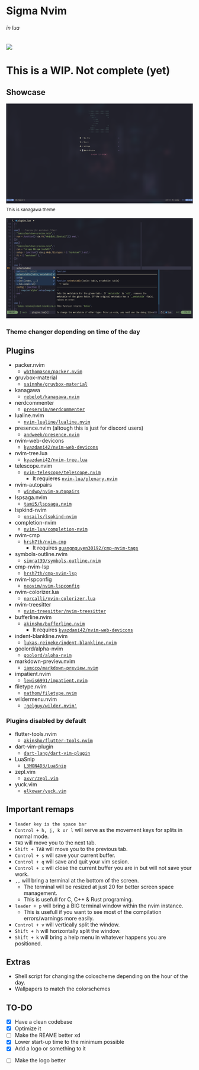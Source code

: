 #  Sigma Nvim
###### in lua
<img align="center" src="https://user-images.githubusercontent.com/78447457/160265772-6a97f72a-5bf1-4668-aa7f-b5e70dccc6ca.png">

# This is a WIP. Not complete (yet)

## Showcase
![dashboard1](./images/dashboard.png)
<sub>This is kanagawa theme<sub/>

![lsp](./images/lsp-show.png)

### Theme changer depending on time of the day

## Plugins
- packer.nvim
  * [`wbthomason/packer.nvim`](https://github.com/wbthomason/packer.nvim)
- gruvbox-material
  * [`sainnhe/gruvbox-material`](https://github.com/sainnhe/gruvbox-material)
- kanagawa
  * [`rebelot/kanagawa.nvim`](https://github.com/rebelot/kanagawa.nvim)
- nerdcommenter
  * [`preservim/nerdcommenter`](https://github.com/preservim/nerdcommenter)
- lualine.nvim
  * [`nvim-lualine/lualine.nvim`](https://github.com/nvim-lualine/lualine.nvim)
- presence.nvim (altough this is just for discord users)
  * [`andweeb/presence.nvim`](https://github.com/andweeb/presence.nvim)
- nvim-web-devicons
  * [`kyazdani42/nvim-web-devicons`](https://github.com/kyazdani42/nvim-web-devicons)
- nvim-tree.lua
  * [`kyazdani42/nvim-tree.lua`](https://github.com/kyazdani42/nvim-tree.lua)
- telescope.nvim
  * [`nvim-telescope/telescope.nvim`](https://github.com/nvim-telescope/telescope.nvim)
    * It requieres [`nvim-lua/plenary.nvim`](https://github.com/nvim-lua/plenary.nvim)
- nvim-autopairs
  * [```windwp/nvim-autopairs```](https://github.com/windwp/nvim-autopairs)
- lspsaga.nvim
  * [`tami5/lspsaga.nvim`](https://github.com/tami5/lspsaga.nvim)
- lspkind-nvim
  * [`onsails/lspkind-nvim`](https://github.com/onsails/lspkind-nvim)
- completion-nvim
  * [`nvim-lua/completion-nvim`](https://github.com/nvim-lua/completion-nvim)
- nvim-cmp
  * [`hrsh7th/nvim-cmp`](https://github.com/hrsh7th/nvim-cmp)
    * It requires [`quangnguyen30192/cmp-nvim-tags`](https://github.com/quangnguyen30192/cmp-nvim-tags)
- symbols-outline.nvim
  * [`simrat39/symbols-outline.nvim`](https://github.com/simrat39/symbols-outline.nvim)
- cmp-nvim-lsp
  * [`hrsh7th/cmp-nvim-lsp`](https://github.com/hrsh7th/cmp-nvim-lsp)
- nvim-lspconfig
  * [`neovim/nvim-lspconfig`](https://github.com/neovim/nvim-lspconfig)
- nvim-colorizer.lua
  * [`norcalli/nvim-colorizer.lua`](https://github.com/norcalli/nvim-colorizer.lua)
- nvim-treesitter
  * [`nvim-treesitter/nvim-treesitter`](https://github.com/nvim-treesitter/nvim-treesitter)
- bufferline.nvim
  * [`akinsho/bufferline.nvim`](https://github.com/akinsho/bufferline.nvim)
    * It requires [`kyazdani42/nvim-web-devicons`](https://github.com/kyazdani42/nvim-web-devicons)
- indent-blankline.nvim
  * [`lukas-reineke/indent-blankline.nvim`](https://github.com/lukas-reineke/indent-blankline.nvim)
- goolord/alpha-nvim
  * [`goolord/alpha-nvim`](https://github.com/goolord/alpha-nvim)
- markdown-preview.nvim
  * [`iamcco/markdown-preview.nvim`](https://github.com/iamcco/markdown-preview.nvim)
- impatient.nvim
  * [`lewis6991/impatient.nvim`](https://github.com/lewis6991/impatient.nvim)
- filetype.nvim
  * [`nathom/filetype.nvim`](https://github.com/nathom/filetype.nvim)
- wildermenu.nvim
  * [`'gelguy/wilder.nvim'`](https://github.com/gelguy/wilder.nvim)

### Plugins disabled by default
- flutter-tools.nvim
  * [`akinsho/flutter-tools.nvim`](https://github.com/akinsho/flutter-tools.nvim)
- dart-vim-plugin
  * [`dart-lang/dart-vim-plugin`](https://github.com/dart-lang/dart-vim-plugin)
- LuaSnip
  * [`L3MON4D3/LuaSnip`](https://github.com/L3MON4D3/LuaSnip)
- zepl.vim
  * [`axvr/zepl.vim`](https://github.com/axvr/zepl.vim)
- yuck.vim
  * [`elkowar/yuck.vim`](https://github.com/elkowar/yuck.vim)

##  Important remaps
- ```leader key is the space bar```
- ```Control + h, j, k or l``` will serve as the movement keys for splits in normal mode.
- ```TAB``` will move you to the next tab.
- ```Shift + TAB``` will move you to the previous tab.
- ```Control + s``` will save your current buffer.
- ```Control + q``` will save and quit your vim sesion.
- ```Control + x``` will close the current buffer you are in but will not save your work.
- ```,,```          will bring a terminal at the bottom of the screen.
  * The terminal will be resized at just 20 for better screen space management.
  * This is usefull for C, C++ & Rust programing.
- ```leader + p```  will bring a BIG terminal window within the nvim instance.
  * This is usefull if you want to see most of the compilation errors/warnings more easily.
- ```Control + v``` will vertically split the window.
- ```Shift + h``` will horizontally split the window.
- ```Shift + k``` will bring a help menu in whatever happens you are positioned.

## Extras
- Shell script for changing the coloscheme depending on the hour of the day.
- Wallpapers to match the colorschemes

## TO-DO
- [x] Have a clean codebase <br>
- [x] Optimize it <br>
- [ ] Make the REAME better xd <br>
- [x] Lower start-up time to the minimum possible <br>
- [x] Add a logo or something to it <br>
 * [ ] Make the logo better <br>
